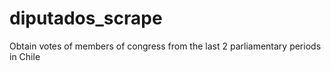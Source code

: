 # diputados_scrape
Obtain votes of members of congress from the last 2 parliamentary periods in Chile
